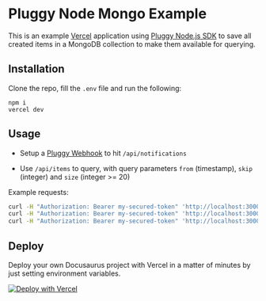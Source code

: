 # Pluggy Node Mongo Example

This is an example [Vercel](https://vercel.com) application using [Pluggy Node.js SDK](https://github.com/pluggyai/pluggy-node) to save all created items in a MongoDB collection to make them available for querying.

## Installation

Clone the repo, fill the `.env` file and run the following:

```
npm i
vercel dev
```

## Usage

- Setup a [Pluggy Webhook](https://docs.pluggy.ai/#webhooks) to hit `/api/notifications`

- Use `/api/items` to query, with query parameters `from` (timestamp), `skip` (integer) and `size` (integer >= 20)

Example requests:

```bash
curl -H "Authorization: Bearer my-secured-token" 'http://localhost:3000/api/items?from=2020-03-17T15:58:13.070Z&size=5'
curl -H "Authorization: Bearer my-secured-token" 'http://localhost:3000/api/items?from=2020-01-01T00:01:00.000Z&skip=100'
curl -H "Authorization: Bearer my-secured-token" 'http://localhost:3000/api/items?from=2020-01-01T00:01:00.000Z&size=10&skip=5'
```

## Deploy

Deploy your own Docusaurus project with Vercel in a matter of minutes by just setting environment variables.

[![Deploy with Vercel](https://vercel.com/button)](https://vercel.com/import/project?template=https://github.com/pluggyai/quickstart/tree/master/examples/node-mongo)

